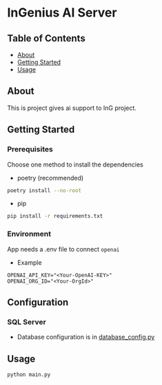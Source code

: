 # InGenius AI Server

## Table of Contents

- [About](#about)
- [Getting Started](#getting_started)
- [Usage](#usage)

## About <a name = "about"></a>

This is project gives ai support to InG project.

## Getting Started <a name = "getting_started"></a>

### Prerequisites

Choose one method to install the dependencies

- poetry (recommended)

```bash
poetry install --no-root
```

- pip

```bash
pip install -r requirements.txt
```

### Environment

App needs a .env file to connect `openai`

- Example

```env
OPENAI_API_KEY="<Your-OpenAI-KEY>"
OPENAI_ORG_ID="<Your-OrgId>"
```

## Configuration

### SQL Server

- Database configuration is in [database_config.py](./config/database_config.py)

## Usage <a name = "usage"></a>

```base
python main.py
```
